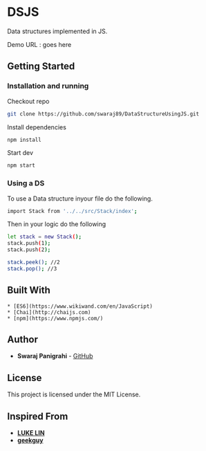 # DSJS 

Data structures implemented in JS.

Demo URL : goes here
## Getting Started

### Installation and running

Checkout repo 
```sh
git clone https://github.com/swaraj89/DataStructureUsingJS.git
```
Install dependencies

```sh
npm install
```

Start dev

```sh
npm start
```

### Using a DS

To use a Data structure inyour file do the following.

```sh
import Stack from '../../src/Stack/index';
```

Then in your logic do the following

```sh
let stack = new Stack();
stack.push(1);
stack.push(2);

stack.peek(); //2
stack.pop(); //3
```

## Built With
    * [ES6](https://www.wikiwand.com/en/JavaScript)
    * [Chai](http://chaijs.com)
    * [npm](https://www.npmjs.com/)

## Author

* **Swaraj Panigrahi** - [GitHub](https://github.com/swaraj89)

## License

This project is licensed under the MIT License.

## Inspired From

* [**LUKE LIN**](https://github.com/LukeLin)
* [**geekguy**](https://github.com/geekguy)